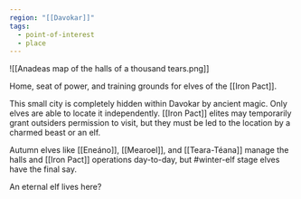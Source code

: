 ```yaml
---
region: "[[Davokar]]"
tags:
  - point-of-interest
  - place
---
```

![[Anadeas map of the halls of a thousand tears.png]]

Home, seat of power, and training grounds for elves of the [[Iron Pact]].

This small city is completely hidden within Davokar by ancient magic. Only elves are able to locate it independently. [[Iron Pact]] elites may temporarily grant outsiders permission to visit, but they must be led to the location by a charmed beast or an elf.

Autumn elves like [[Eneáno]], [[Mearoel]], and [[Teara-Téana]] manage the halls and [[Iron Pact]] operations day-to-day, but #winter-elf stage elves have the final say.

An eternal elf lives here?